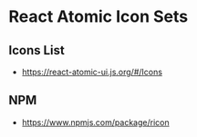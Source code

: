 React Atomic Icon Sets
===

## Icons List
   * https://react-atomic-ui.js.org/#/Icons 
## NPM
   * https://www.npmjs.com/package/ricon
